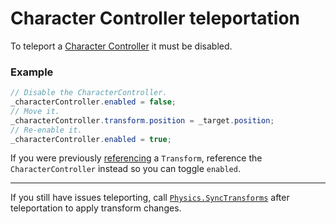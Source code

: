 # Character Controller teleportation
To teleport a [Character Controller](https://docs.unity3d.com/Manual/class-CharacterController.html) it must be disabled.

### Example
```csharp
// Disable the CharacterController.
_characterController.enabled = false;
// Move it.
_characterController.transform.position = _target.position;
// Re-enable it.
_characterController.enabled = true;
```

If you were previously [referencing](../References.md) a `Transform`, reference the `CharacterController` instead so you can toggle `enabled`.

---

If you still have issues teleporting, call [`Physics.SyncTransforms`](https://docs.unity3d.com/ScriptReference/Physics.SyncTransforms.html) after teleportation to apply transform changes.
